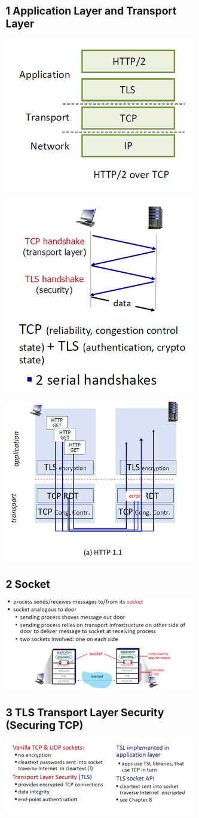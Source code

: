 

# 1 Application Layer and Transport Layer 

![](image/Pasted%20image%2020241101202204.png)


![](image/Pasted%20image%2020241101202312.png)


![](image/Pasted%20image%2020241101202345.png)


# 2 Socket


![](../60_01_Intro/image/Pasted%20image%2020241021072237.png)




# 3 TLS Transport Layer Security (Securing TCP)


![](../60_01_Intro/image/Pasted%20image%2020241021072819.png)



